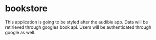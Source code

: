 # bookstore

This application is going to be styled after the audible app. Data will be retirieved through googles book api. Users will be authenticated through google as well. 
